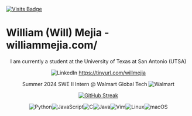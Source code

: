 [![Visits Badge](https://badges.pufler.dev/visits/puf17640/git-badges)](https://badges.pufler.dev)
# William (Will) Mejia - williammejia.com/

<div align="center">

I am currently a student at the University of Texas at San Antonio (UTSA)
  
![LinkedIn](https://img.shields.io/badge/linkedin-%230077B5.svg?style=for-the-badge&logo=linkedin&logoColor=white)
https://tinyurl.com/willmejia

Summer 2024 SWE II Intern @ Walmart Global Tech
![Walmart](https://a11ybadges.com/badge?logo=walmart)

[![GitHub Streak](https://github-readme-streak-stats.herokuapp.com/?user=williamxmejia&theme=dark)](https://git.io/streak-stats)
    
</div>

<div align="center">

  ![Python](https://img.shields.io/badge/python-3670A0?style=for-the-badge&logo=python&logoColor=ffdd54)![JavaScript](https://img.shields.io/badge/javascript-%23323330.svg?style=for-the-badge&logo=javascript&logoColor=%23F7DF1E)![C](https://img.shields.io/badge/c-%2300599C.svg?style=for-the-badge&logo=c&logoColor=white)![Java](https://img.shields.io/badge/java-%23ED8B00.svg?style=for-the-badge&logo=java&logoColor=white)![Vim](https://img.shields.io/badge/VIM-%2311AB00.svg?style=for-the-badge&logo=vim&logoColor=white)![Linux](https://img.shields.io/badge/Linux-FCC624?style=for-the-badge&logo=linux&logoColor=black)![macOS](https://img.shields.io/badge/mac%20os-000000?style=for-the-badge&logo=macos&logoColor=F0F0F0)

</div>
 


